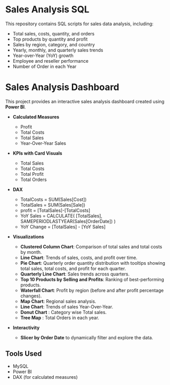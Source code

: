 # Sales Analysis SQL
This repository contains SQL scripts for sales data analysis, including:
- Total sales, costs, quantity, and orders
- Top products by quantity and profit
- Sales by region, category, and country
- Yearly, monthly, and quarterly sales trends
- Year-over-Year (YoY) growth
- Employee and reseller performance
- Number of Order in each Year

#  Sales Analysis Dashboard

This project provides an interactive sales analysis dashboard created using **Power BI**.  
- **Calculated Measures**  
  - Profit  
  - Total Costs  
  - Total Sales
  - Year-Over-Year Sales

- **KPIs with Card Visuals**  
  - Total Sales  
  - Total Costs  
  - Total Profit
  - Total Orders
- **DAX**
  - TotalCosts = SUM(Sales[Cost])
  - TotalSales = SUM(Sales[Sale])
  - profit = [TotalSales]-[TotalCosts]
  - YoY Sales = 
CALCULATE(
    [TotalSales],
    SAMEPERIODLASTYEAR(Sales[OrderDate])
)
  - YoY Change = [TotalSales] - [YoY Sales]

- **Visualizations**
  -  **Clustered Column Chart**: Comparison of total sales and total costs by month.  
  -  **Line Chart**: Trends of sales, costs, and profit over time.  
  -  **Pie Chart**: Quarterly order quantity distribution with tooltips showing total sales, total costs, and profit for each quarter.  
  -  **Quarterly Line Chart**: Sales trends across quarters.  
  -  **Top 10 Products by Selling and Profits**: Ranking of best-performing products.  
  -  **Waterfall Chart**: Profit by region (before and after profit percentage changes).  
  -  **Map Chart**: Regional sales analysis.
  -  **Line Chart**: Trends of sales Year-Over-Year.
  -  **Donut Chart** : Category wise Total sales.
  -  **Tree Map** : Total Orders in each year.

- **Interactivity**
  - **Slicer by Order Date** to dynamically filter and explore the data.
##  Tools Used
- MySQL
- Power BI  
- DAX (for calculated measures) 
